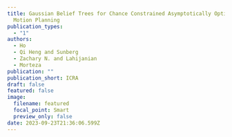 ```yaml
---
title: Gaussian Belief Trees for Chance Constrained Asymptotically Optimal
  Motion Planning
publication_types:
  - "1"
authors:
  - Ho
  - Qi Heng and Sunberg
  - Zachary N. and Lahijanian
  - Morteza
publication: ""
publication_short: ICRA
draft: false
featured: false
image:
  filename: featured
  focal_point: Smart
  preview_only: false
date: 2023-09-23T21:36:06.599Z
---
```

